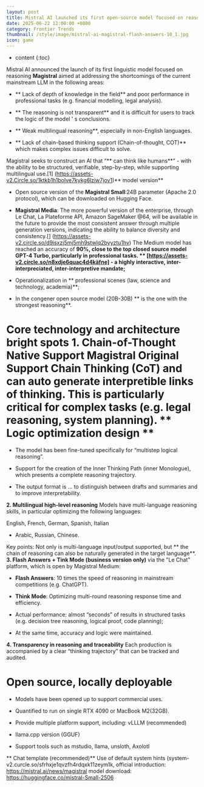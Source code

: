 ```yaml
---
layout: post
title: Mistral AI launched its first open-source model focused on reasoning, Magistral Flash Answers, 10 times faster than the competitor.
date: 2025-06-22 12:00:00 +0800
category: Frontier Trends
thumbnail: /style/image/mistral-ai-magistral-flash-answers-10_1.jpg
icon: game
---
```

* content
{:toc}

Mistral AI announced the launch of its first linguistic model focused on reasoning **Magistral** aimed at addressing the shortcomings of the current mainstream LLM in the following areas:

- ** Lack of depth of knowledge in the field** and poor performance in professional tasks (e.g. financial modelling, legal analysis).

- ** The reasoning is not transparent** and it is difficult for users to track the logic of the model ' s conclusions.

- ** Weak multilingual reasoning**, especially in non-English languages.

- ** Lack of chain-based thinking support (Chain-of-thought, COT)** which makes complex issues difficult to solve.

Magistral seeks to construct an AI that “** can think like humans**” - with the ability to be structured, verifiable, step-by-step, while supporting multilingual use.[1] (https://assets-v2.Circle.so/1ktkb1h1bolve7kykg6lziw7jov1)** model version**

- Open source version of the **Magistral Small**:24B parameter (Apache 2.0 protocol), which can be downloaded on Hugging Face.

- **Magistral Media**: The more powerful version of the enterprise, through Le Chat, La Plateforme API, Amazon SageMaker @64, will be available in the future to provide the most consistent answer through multiple generation versions, indicating the ability to balance diversity and consistency.[] (https://assets-v2.circle.so/d9isxzj5mj5mh9stwlq2byyztu1hv) The Medium model has reached an accuracy of **90%, close to the top closed source model GPT-4 Turbo, particularly in professional tasks. ** [https://assets-v2.circle.so/n8xdje6quac4d4käfne] - a highly interactive, inter-interpreciated, inter-interpretive mandate;**

- Operationalization in ** professional scenes (law, science and technology, academia)**;

- In the congener open source model (20B-30B) ** is the one with the strongest reasoning**.

# Core technology and architecture bright spots **1.  Chain-of-Thought Native Support** Magistral Original Support Chain Thinking (CoT) and can **auto generate interpretible links of thinking**. This is particularly critical for complex tasks (e.g. legal reasoning, system planning). ** Logic optimization design **

- The model has been fine-tuned specifically for “multistep logical reasoning”.

- Support for the creation of the Inner Thinking Path (inner Monologue), which presents a complete reasoning trajectory.

- The output format is <think>... </think> to distinguish between drafts and summaries and to improve interpretability.

**2. Multilingual high-level reasoning** Models have multi-language reasoning skills, in particular optimizing the following languages:

English, French, German, Spanish, Italian

- Arabic, Russian, Chinese.

Key points: Not only is multi-language input/output supported, but ** the chain of reasoning can also be naturally generated in the target language**. **3.  Flash Answers + Tink Mode (business version only)** via the "Le Chat" platform, which is open by Magistral Medium:

- **Flash Answers**: 10 times the speed of reasoning in mainstream competitions (e.g. ChatGPT).

- **Think Mode**: Optimizing multi-round reasoning response time and efficiency.

- Actual performance: almost “seconds” of results in structured tasks (e.g. decision tree reasoning, logical proof, code planning);

- At the same time, accuracy and logic were maintained.

**4. Transparency in reasoning and traceability** Each production is accompanied by a clear “thinking trajectory” that can be tracked and audited.

# Open source, locally deployable

- Models have been opened up to support commercial uses.

- Quantified to run on single RTX 4090 or MacBook M2(32GB).

- Provide multiple platform support, including: vLLLM (recommended)

- llama.cpp version (GGUF)

- Support tools such as mstudio, llama, unsloth, Axolotl

** Chat template (recommended)** Use of default system hints (system-v2.curcle.so/sfrhxje1qvzfh4rdqxk11zeym1k, official introduction: https://mistral.ai/news/magistral model download: https://huggingface.co/mistral-Small-2506
